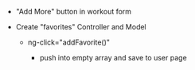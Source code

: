 

- "Add More" button in workout form

- Create "favorites" Controller and Model

  - ng-click="addFavorite()"

    - push into empty array and save to user page


